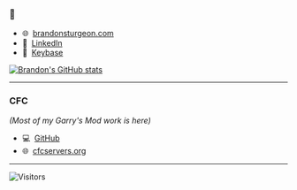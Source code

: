 ### 👋

 - 🌐  [brandonsturgeon.com](https://brandonsturgeon.com)  
 - 👔  [LinkedIn](https://www.linkedin.com/in/sturgeonb4)  
 - 🔑  [Keybase](https://keybase.io/brandonsturgeon/)

[![Brandon's GitHub stats](https://github-readme-stats.vercel.app/api?username=brandonsturgeon&count_private=true)](https://github.com/anuraghazra/github-readme-stats)


 ***
 
 ### CFC
 _(Most of my Garry's Mod work is here)_
 - 💻  [GitHub](https://www.github.com/cfc-servers)
 - 🌐  [cfcservers.org](https://cfcservers.org)  

***

<img alt="Visitors" src="https://visitor-badge.laobi.icu/badge?page_id=brandonsturgeon"/>
